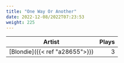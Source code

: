 ```yaml
---
title: "One Way Or Another"
date: 2022-12-08/2022T07:23:53
weight: 225
---
```




 Artist | Plays 
----- | -----:
[Blondie]({{< ref "a28655">}}) | 3
